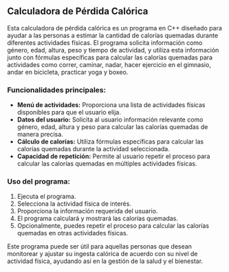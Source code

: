 ## Calculadora de Pérdida Calórica

Esta calculadora de pérdida calórica es un programa en C++ diseñado para ayudar a las personas a estimar la cantidad de calorías quemadas durante diferentes actividades físicas. El programa solicita información como género, edad, altura, peso y tiempo de actividad, y utiliza esta información junto con fórmulas específicas para calcular las calorías quemadas para actividades como correr, caminar, nadar, hacer ejercicio en el gimnasio, andar en bicicleta, practicar yoga y boxeo.

### Funcionalidades principales:
- **Menú de actividades:** Proporciona una lista de actividades físicas disponibles para que el usuario elija.
- **Datos del usuario:** Solicita al usuario información relevante como género, edad, altura y peso para calcular las calorías quemadas de manera precisa.
- **Cálculo de calorías:** Utiliza fórmulas específicas para calcular las calorías quemadas durante la actividad seleccionada.
- **Capacidad de repetición:** Permite al usuario repetir el proceso para calcular las calorías quemadas en múltiples actividades físicas.

### Uso del programa:
1. Ejecuta el programa.
2. Selecciona la actividad física de interés.
3. Proporciona la información requerida del usuario.
4. El programa calculará y mostrará las calorías quemadas.
5. Opcionalmente, puedes repetir el proceso para calcular las calorías quemadas en otras actividades físicas.

Este programa puede ser útil para aquellas personas que desean monitorear y ajustar su ingesta calórica de acuerdo con su nivel de actividad física, ayudando así en la gestión de la salud y el bienestar.
